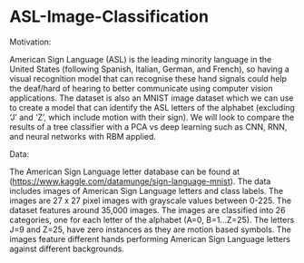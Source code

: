 # ASL-Image-Classification


Motivation:

American Sign Language (ASL) is the leading minority language in the United States (following Spanish, Italian, German, and French), so having a visual recognition model that can recognise these hand signals could help the deaf/hard of hearing to better communicate using computer vision applications. The dataset is also an MNIST image dataset which we can use to create a model that can identify the ASL letters of the alphabet (excluding ‘J’ and ‘Z’, which include motion with their sign). We will look to compare the results of a tree classifier with a PCA vs deep learning such as CNN, RNN, and neural networks with RBM applied.
  
Data: 

The American Sign Language letter database can be found at (https://www.kaggle.com/datamunge/sign-language-mnist). The data includes images of American Sign Language letters and class labels. The images are 27 x 27 pixel images with grayscale values between 0-225. The dataset features around 35,000 images. The images are classified into 26 categories, one for each letter of the alphabet (A=0, B=1...Z=25). The letters J=9 and Z=25, have zero instances as they are motion based symbols. The images feature different hands performing American Sign Language letters against different backgrounds.

